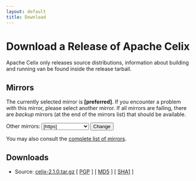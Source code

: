 ```yaml
---
layout: default
title: Download
---
```


# Download a Release of Apache Celix

Apache Celix only releases source distributions, information about building and running van be found inside the release tarball.

## Mirrors

The currently selected mirror is **[preferred]**. If you encounter a problem with this mirror, please select another mirror. If all mirrors are failing, there are *backup* 
mirrors (at the end of the mirrors list) that should be available. 
<form action="[location]" method="get" id="SelectMirror">
    Other mirrors:
    <select name="Preferred">
        [if-any https]
        [for https]
        <option value="[https]">[https]</option>
        [end]
        [end]
        [if-any http]
        [for http]
        <option value="[http]">[http]</option>
        [end]
        [end]
        [if-any ftp]
        [for ftp]<option value="[ftp]">[ftp]</option>
        [end]
        [end]
        [if-any backup]
        [for backup]<option value="[backup]">[backup] (backup)</option>
        [end]
        [end]
    </select>
    <input type="submit" value="Change" />
</form>

You may also consult the [complete list of mirrors](https://www.apache.org/mirrors/).

## Downloads

- Source: [celix-2.1.0.tar.gz]([preferred]celix/celix-2.1.0/celix-2.1.0.tar.gz)
[ [PGP](https://www.apache.org/dist/celix/celix-2.1.0/celix-2.1.0.tar.gz.asc) ] [
[MD5](https://www.apache.org/dist/celix/celix-2.1.0/celix-2.1.0.tar.gz.md5) ] [
[SHA1](https://www.apache.org/dist/celix/celix-2.1.0/celix-2.1.0.tar.gz.sha) ]
